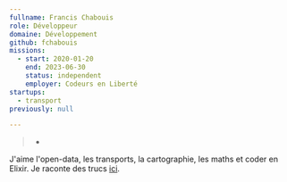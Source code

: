 ```yaml
---
fullname: Francis Chabouis
role: Développeur
domaine: Développement
github: fchabouis
missions:
  - start: 2020-01-20
    end: 2023-06-30
    status: independent
    employer: Codeurs en Liberté
startups:
  - transport
previously: null

---
```

>-
  J'aime l'open-data, les transports, la cartographie, les maths et coder en
  Elixir. Je raconte des trucs [ici](https://francis.chabouis.fr/).
